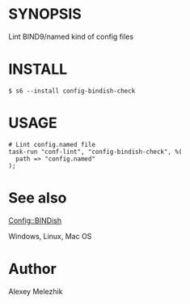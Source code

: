 # SYNOPSIS

Lint BIND9/named kind of config files

# INSTALL

    $ s6 --install config-bindish-check

# USAGE

    # Lint config.named file
    task-run "conf-lint", "config-bindish-check", %(
      path => "config.named"
    );

# See also

[Config::BINDish](https://github.com/vrurg/raku-Config-BINDish)

Windows, Linux, Mac OS

# Author

Alexey Melezhik

